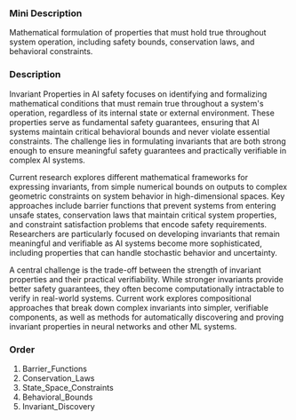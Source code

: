 ### Mini Description

Mathematical formulation of properties that must hold true throughout system operation, including safety bounds, conservation laws, and behavioral constraints.

### Description

Invariant Properties in AI safety focuses on identifying and formalizing mathematical conditions that must remain true throughout a system's operation, regardless of its internal state or external environment. These properties serve as fundamental safety guarantees, ensuring that AI systems maintain critical behavioral bounds and never violate essential constraints. The challenge lies in formulating invariants that are both strong enough to ensure meaningful safety guarantees and practically verifiable in complex AI systems.

Current research explores different mathematical frameworks for expressing invariants, from simple numerical bounds on outputs to complex geometric constraints on system behavior in high-dimensional spaces. Key approaches include barrier functions that prevent systems from entering unsafe states, conservation laws that maintain critical system properties, and constraint satisfaction problems that encode safety requirements. Researchers are particularly focused on developing invariants that remain meaningful and verifiable as AI systems become more sophisticated, including properties that can handle stochastic behavior and uncertainty.

A central challenge is the trade-off between the strength of invariant properties and their practical verifiability. While stronger invariants provide better safety guarantees, they often become computationally intractable to verify in real-world systems. Current work explores compositional approaches that break down complex invariants into simpler, verifiable components, as well as methods for automatically discovering and proving invariant properties in neural networks and other ML systems.

### Order

1. Barrier_Functions
2. Conservation_Laws
3. State_Space_Constraints
4. Behavioral_Bounds
5. Invariant_Discovery
